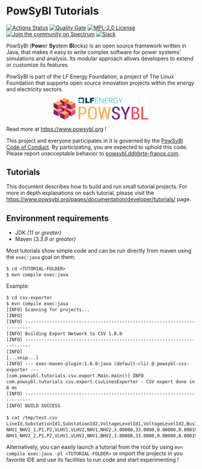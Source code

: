 # PowSyBl Tutorials

[![Actions Status](https://github.com/powsybl/powsybl-tutorials/workflows/CI/badge.svg)](https://github.com/powsybl/powsybl-tutorials/actions)
[![Quality Gate](https://sonarcloud.io/api/project_badges/measure?project=com.powsybl.tutorials%3Apowsybl-tutorials&metric=alert_status)](https://sonarcloud.io/dashboard?id=com.powsybl%3Apowsybl-tutorials)
[![MPL-2.0 License](https://img.shields.io/badge/license-MPL_2.0-blue.svg)](https://www.mozilla.org/en-US/MPL/2.0/)
[![Join the community on Spectrum](https://withspectrum.github.io/badge/badge.svg)](https://spectrum.chat/powsybl)
[![Slack](https://img.shields.io/badge/slack-powsybl-blueviolet.svg?logo=slack)](https://join.slack.com/t/powsybl/shared_invite/zt-rzvbuzjk-nxi0boim1RKPS5PjieI0rA)

PowSyBl (**Pow**er **Sy**stem **Bl**ocks) is an open source framework written in Java, that makes it easy to write complex software for power systems’ simulations and analysis. Its modular approach allows developers to extend or customize its features.

PowSyBl is part of the LF Energy Foundation, a project of The Linux Foundation that supports open source innovation projects within the energy and electricity sectors.

<p align="center">
<img src="https://raw.githubusercontent.com/powsybl/powsybl-gse/main/gse-spi/src/main/resources/images/logo_lfe_powsybl.svg?sanitize=true" alt="PowSyBl Logo" width="50%"/>
</p>

Read more at https://www.powsybl.org !

This project and everyone participates in it is governed by the [PowSyBl Code of Conduct](https://www.lfenergy.org/community/code-of-conduct/). By participating, you are expected to uphold this code. Please report unacceptable behavior to [powsybl.ddl@rte-france.com](mailto:powsybl.ddl@rte-france.com).

## Tutorials

This document describes how to build and run small tutorial projects. For more in depth explanations on each tutorial, please visit the https://www.powsybl.org/pages/documentation/developer/tutorials/ page.

## Environment requirements

  * JDK *(11 or greater)*
  * Maven *(3.3.9 or greater)*

Most tutorials show simple code and can be run directly from maven using the `exec:java` goal on them:

```
$ cd <TUTORIAL-FOLDER>
$ mvn compile exec:java
```

Example:
```
$ cd csv-exporter
$ mvn compile exec:java
[INFO] Scanning for projects...
[INFO] 
[INFO] ------------------------------------------------------------------------
[INFO] Building Export Network to CSV 1.0.0
[INFO] ------------------------------------------------------------------------
[INFO] 
[...snip...]
[INFO] --- exec-maven-plugin:1.6.0:java (default-cli) @ powsybl-csv-exporter ---
[com.powsybl.tutorials.csv.export.Main.main()] INFO com.powsybl.tutorials.csv.export.CsvLinesExporter - CSV export done in 8 ms
[INFO] ------------------------------------------------------------------------
[INFO] BUILD SUCCESS

$ cat /tmp/test.csv
LineId,SubstationId1,SubstationId2,VoltageLevelId1,VoltageLevelId2,BusId1,BusId2,R,X,G1,B1,G2,B2
NHV1_NHV2_1,P1,P2,VLHV1,VLHV2,NHV1,NHV2,3.00000,33.0000,0.00000,0.000193000,0.00000,0.000193000
NHV1_NHV2_2,P1,P2,VLHV1,VLHV2,NHV1,NHV2,3.00000,33.0000,0.00000,0.000193000,0.00000,0.000193000
```

Alternatively, you can easily launch a tutorial from the root by using `mvn compile exec:java -pl <TUTORIAL-FOLDER>` or import the projects in you favorite IDE and use its facilities to run code and start experimenting !
